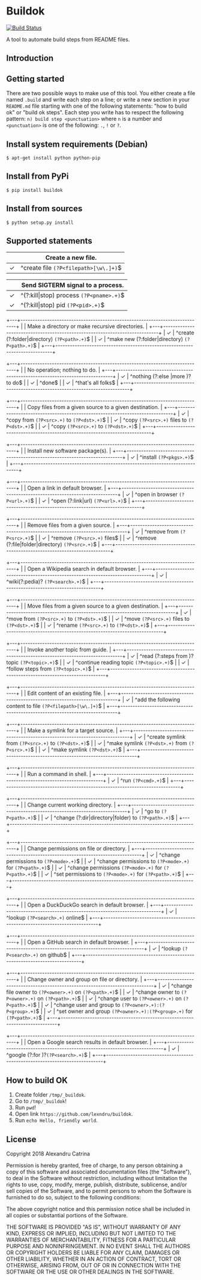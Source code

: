 # Buildok
[![Build Status](https://travis-ci.org/lexndru/buildok.svg?branch=master)](https://travis-ci.org/lexndru/buildok)

A tool to automate build steps from README files.

## Introduction

## Getting started
There are two possible ways to make use of this tool. You either create a file named `.build` and write each step on a line;
or write a new section in your `README.md` file starting with one of the following statements: "how to build ok" or "build ok steps".
Each step you write has to respect the following pattern: `n) build step <punctuation>` where `n` is a number and `<punctuation>` is one of the following: `.`, `!` or `?`.

## Install system requirements (Debian)
```
$ apt-get install python python-pip
```

## Install from PyPi
```
$ pip install buildok
```

## Install from sources
```
$ python setup.py install
```

## Supported statements

|   | Create a new file.                                                         |
|---|----------------------------------------------------------------------------|
| ✓ | ^create file `(?P<filepath>[\w\.]+)`$                                      |

|   | Send SIGTERM signal to a process.                                          |
|---|----------------------------------------------------------------------------|
| ✓ | ^(?:kill&#124;stop) process `(?P<pname>.+)`$                                    |
| ✓ | ^(?:kill&#124;stop) pid `(?P<pid>.+)`$                                          |


+---+----------------------------------------------------------------------------+
|   | Make a directory or make recursive directories.                            |
+---+----------------------------------------------------------------------------+
| ✓ | ^create (?:folder|directory) `(?P<path>.+)`$                               |
| ✓ | ^make new (?:folder|directory) `(?P<path>.+)`$                             |
+---+----------------------------------------------------------------------------+

+---+----------------------------------------------------------------------------+
|   | No operation; nothing to do.                                               |
+---+----------------------------------------------------------------------------+
| ✓ | ^nothing (?:else |more )?to do$                                            |
| ✓ | ^done$                                                                     |
| ✓ | ^that's all folks$                                                         |
+---+----------------------------------------------------------------------------+

+---+----------------------------------------------------------------------------+
|   | Copy files from a given source to a given destination.                     |
+---+----------------------------------------------------------------------------+
| ✓ | ^copy from `(?P<src>.+)` to `(?P<dst>.+)`$                                 |
| ✓ | ^copy `(?P<src>.+)` files to `(?P<dst>.+)`$                                |
| ✓ | ^copy `(?P<src>.+)` to `(?P<dst>.+)`$                                      |
+---+----------------------------------------------------------------------------+

+---+----------------------------------------------------------------------------+
|   | Install new software package(s).                                           |
+---+----------------------------------------------------------------------------+
| ✓ | ^install `(?P<pkgs>.+)`$                                                   |
+---+----------------------------------------------------------------------------+

+---+----------------------------------------------------------------------------+
|   | Open a link in default browser.                                            |
+---+----------------------------------------------------------------------------+
| ✓ | ^open in browser `(?P<url>.+)`$                                            |
| ✓ | ^open (?:link|url) `(?P<url>.+)`$                                          |
+---+----------------------------------------------------------------------------+

+---+----------------------------------------------------------------------------+
|   | Remove files from a given source.                                          |
+---+----------------------------------------------------------------------------+
| ✓ | ^remove from `(?P<src>.+)`$                                                |
| ✓ | ^remove `(?P<src>.+)` files$                                               |
| ✓ | ^remove (?:file|folder|directory) `(?P<src>.+)`$                           |
+---+----------------------------------------------------------------------------+

+---+----------------------------------------------------------------------------+
|   | Open a Wikipedia search in default browser.                                |
+---+----------------------------------------------------------------------------+
| ✓ | ^wiki(?:pedia)? `(?P<search>.+)`$                                          |
+---+----------------------------------------------------------------------------+

+---+----------------------------------------------------------------------------+
|   | Move files from a given source to a given destination.                     |
+---+----------------------------------------------------------------------------+
| ✓ | ^move from `(?P<src>.+)` to `(?P<dst>.+)`$                                 |
| ✓ | ^move `(?P<src>.+)` files to `(?P<dst>.+)`$                                |
| ✓ | ^rename `(?P<src>.+)` to `(?P<dst>.+)`$                                    |
+---+----------------------------------------------------------------------------+

+---+----------------------------------------------------------------------------+
|   | Invoke another topic from guide.                                           |
+---+----------------------------------------------------------------------------+
| ✓ | ^read (?:steps from )?topic `(?P<topic>.+)`$                               |
| ✓ | ^continue reading topic `(?P<topic>.+)`$                                   |
| ✓ | ^follow steps from `(?P<topic>.+)`$                                        |
+---+----------------------------------------------------------------------------+

+---+----------------------------------------------------------------------------+
|   | Edit content of an existing file.                                          |
+---+----------------------------------------------------------------------------+
| ✓ | ^add the following content to file `(?P<filepath>[\w\.]+)`$                |
+---+----------------------------------------------------------------------------+

+---+----------------------------------------------------------------------------+
|   | Make a symlink for a target source.                                        |
+---+----------------------------------------------------------------------------+
| ✓ | ^create symlink from `(?P<src>.+)` to `(?P<dst>.+)`$                       |
| ✓ | ^make symlink `(?P<dst>.+)` from `(?P<src>.+)`$                            |
| ✓ | ^make symlink `(?P<dst>.+)`$                                               |
+---+----------------------------------------------------------------------------+

+---+----------------------------------------------------------------------------+
|   | Run a command in shell.                                                    |
+---+----------------------------------------------------------------------------+
| ✓ | ^run `(?P<cmd>.+)`$                                                        |
+---+----------------------------------------------------------------------------+

+---+----------------------------------------------------------------------------+
|   | Change current working directory.                                          |
+---+----------------------------------------------------------------------------+
| ✓ | ^go to `(?P<path>.+)`$                                                     |
| ✓ | ^change (?:dir|directory|folder) to `(?P<path>.+)`$                        |
+---+----------------------------------------------------------------------------+

+---+----------------------------------------------------------------------------+
|   | Change permissions on file or directory.                                   |
+---+----------------------------------------------------------------------------+
| ✓ | ^change permissions to `(?P<mode>.+)`$                                     |
| ✓ | ^change permissions to `(?P<mode>.+)` for `(?P<path>.+)`$                  |
| ✓ | ^change permissions `(?P<mode>.+)` for `(?P<path>.+)`$                     |
| ✓ | ^set permissions to `(?P<mode>.+)` for `(?P<path>.+)`$                     |
+---+----------------------------------------------------------------------------+

+---+----------------------------------------------------------------------------+
|   | Open a DuckDuckGo search in default browser.                               |
+---+----------------------------------------------------------------------------+
| ✓ | ^lookup `(?P<search>.+)` online$                                           |
+---+----------------------------------------------------------------------------+

+---+----------------------------------------------------------------------------+
|   | Open a GitHub search in default browser.                                   |
+---+----------------------------------------------------------------------------+
| ✓ | ^lookup `(?P<search>.+)` on github$                                        |
+---+----------------------------------------------------------------------------+

+---+----------------------------------------------------------------------------+
|   | Change owner and group on file or directory.                               |
+---+----------------------------------------------------------------------------+
| ✓ | ^change file owner to `(?P<owner>.+)` on `(?P<path>.+)`$                   |
| ✓ | ^change owner to `(?P<owner>.+)` on `(?P<path>.+)`$                        |
| ✓ | ^change user to `(?P<owner>.+)` on `(?P<path>.+)`$                         |
| ✓ | ^change user and group to `(?P<owner>.+):(?P<group>.+)`$                   |
| ✓ | ^set owner and group `(?P<owner>.+):(?P<group>.+)` for `(?P<path>.+)`$     |
+---+----------------------------------------------------------------------------+

+---+----------------------------------------------------------------------------+
|   | Open a Google search results in default browser.                           |
+---+----------------------------------------------------------------------------+
| ✓ | ^google (?:for )?`(?P<search>.+)`$                                         |
+---+----------------------------------------------------------------------------+


## How to build OK
1) Create folder `/tmp/_buildok`.
2) Go to `/tmp/_buildok`!
3) Run `pwd`!
4) Open link `https://github.com/lexndru/buildok`.
5) Run `echo Hello, friendly world`.

## License
Copyright 2018 Alexandru Catrina

Permission is hereby granted, free of charge, to any person obtaining a copy
of this software and associated documentation files (the "Software"), to deal
in the Software without restriction, including without limitation the rights
to use, copy, modify, merge, publish, distribute, sublicense, and/or sell
copies of the Software, and to permit persons to whom the Software is
furnished to do so, subject to the following conditions:

The above copyright notice and this permission notice shall be included in
all copies or substantial portions of the Software.

THE SOFTWARE IS PROVIDED "AS IS", WITHOUT WARRANTY OF ANY KIND, EXPRESS OR
IMPLIED, INCLUDING BUT NOT LIMITED TO THE WARRANTIES OF MERCHANTABILITY,
FITNESS FOR A PARTICULAR PURPOSE AND NONINFRINGEMENT. IN NO EVENT SHALL THE
AUTHORS OR COPYRIGHT HOLDERS BE LIABLE FOR ANY CLAIM, DAMAGES OR OTHER
LIABILITY, WHETHER IN AN ACTION OF CONTRACT, TORT OR OTHERWISE, ARISING FROM,
OUT OF OR IN CONNECTION WITH THE SOFTWARE OR THE USE OR OTHER DEALINGS IN
THE SOFTWARE.
